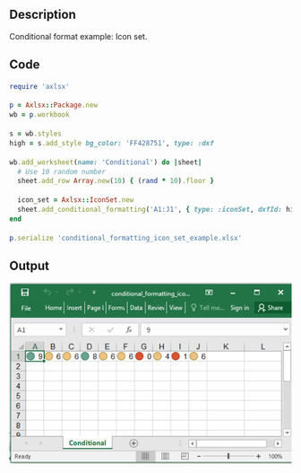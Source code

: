 ## Description

Conditional format example: Icon set.

## Code

```ruby
require 'axlsx'

p = Axlsx::Package.new
wb = p.workbook

s = wb.styles
high = s.add_style bg_color: 'FF428751', type: :dxf

wb.add_worksheet(name: 'Conditional') do |sheet|
  # Use 10 random number
  sheet.add_row Array.new(10) { (rand * 10).floor }

  icon_set = Axlsx::IconSet.new
  sheet.add_conditional_formatting('A1:J1', { type: :iconSet, dxfId: high, priority: 1, icon_set: icon_set })
end

p.serialize 'conditional_formatting_icon_set_example.xlsx'
```

## Output

![Output](images/conditional_formatting_icon_set_example.png "Output")
